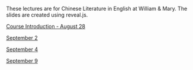 These lectures are for Chinese Literature in English at William & Mary. The slides are created using reveal.js.

[Course Introduction - August 28](https://vierth.github.io/chineselitenglish/August%2028.html)

[September 2](https://vierth.github.io/chineselitenglish/September%202.html)

[September 4](https://vierth.github.io/chineselitenglish/September%204.html)

[September 9](https://vierth.github.io/chineselitenglish/September%209.html)